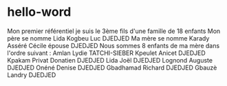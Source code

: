 # hello-word
Mon premier référentiel
je suis le 3ème fils d'une famille de 18 enfants
Mon père se nomme Lida Kogbeu Luc DJEDJED
Ma mère se nomme Karady Asséré Cécile épouse DJEDJED
Nous sommes 8 enfants de ma mère dans l'ordre suivant :
Amlan Lydie TATCHI-SIEBER
Kpeulet Anicet DJEDJED
Kpakam Privat Donatien DJEDJED
Lida Joël DJEDJED
Lognond Auguste DJEDJED
Onéné Denise DJEDJED
Gbadhamad Richard DJEDJED
Gbauzè Landry DJEDJED
